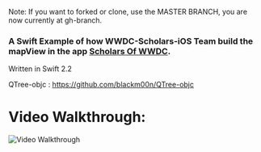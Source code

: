 Note: If you want to forked or clone, use the MASTER BRANCH, you are now currently at gh-branch.

### A Swift Example of how WWDC-Scholars-iOS Team build the mapView in the app [Scholars Of WWDC](https://itunes.apple.com/us/app/scholars-of-wwdc/id999731893?mt=8). 

Written in Swift 2.2

QTree-objc : https://github.com/blackm00n/QTree-objc

# Video Walkthrough: 

<img src='wwdcScholar.gif' title='Video Walkthrough' width='' alt='Video Walkthrough' />


